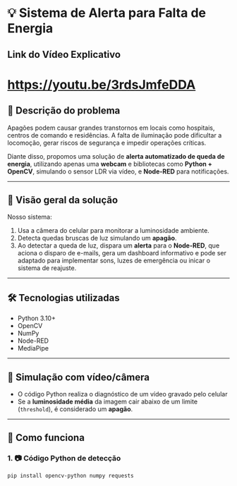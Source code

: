 # 💡 Sistema de Alerta para Falta de Energia 

## Link do Vídeo Explicativo
#  https://youtu.be/3rdsJmfeDDA

## 🧠 Descrição do problema

Apagões podem causar grandes transtornos em locais como hospitais, centros de comando e residências. A falta de iluminação pode dificultar a locomoção, gerar riscos de segurança e impedir operações críticas.

Diante disso, propomos uma solução de **alerta automatizado de queda de energia**, utilizando apenas uma **webcam** e bibliotecas como **Python + OpenCV**, simulando o sensor LDR via vídeo, e **Node-RED** para notificações.

---

## 🚀 Visão geral da solução

Nosso sistema:
1. Usa a câmera do celular para monitorar a luminosidade ambiente.
2. Detecta quedas bruscas de luz simulando um **apagão**.
3. Ao detectar a queda de luz, dispara um **alerta** para o **Node-RED**, que aciona o disparo de e-mails, gera um dashboard informativo e pode ser adaptado para implementar sons, luzes de emergência ou inicar o sistema de reajuste.

---

## 🛠 Tecnologias utilizadas

- Python 3.10+
- OpenCV
- NumPy
- Node-RED
- MediaPipe

---

## 🧪 Simulação com vídeo/câmera

- O código Python realiza o diagnóstico de um vídeo gravado pelo celular
- Se a **luminosidade média** da imagem cair abaixo de um limite (`threshold`), é considerado um **apagão**.

---

## 🎯 Como funciona

### 1. 📷 Código Python de detecção

```bash
pip install opencv-python numpy requests


